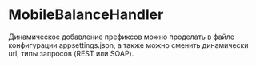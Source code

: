 # MobileBalanceHandler
Динамическое добавление префиксов можно проделать в файле конфигурации appsettings.json, а также можно сменить динамически url, типы запросов (REST или SOAP).
